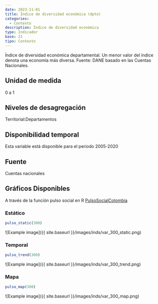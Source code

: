 ```yaml
---
date: 2023-11-01
title: Índice de diversidad económica (dpto)
categories:
  - Contexto
description: Índice de diversidad económica
type: Indicador
base: 21
tipo: Contexto
--- 
```


Índice de diversidad económica departamental. Un menor valor del índice denota una economía más diversa.
Fuente: DANE basado en las Cuentas Nacionales.

## Unidad de medida
0 a 1

## Niveles de desagregación
Territorial:Departamentos

## Disponibilidad temporal
Esta variable está disponible para el periodo 2005-2020

## Fuente
Cuentas nacionales

## Gráficos Disponibles

A través de la función pulso social en R [PulsoSocialColombia](https://github.com/pulsosocialcolombia/PulsoSocialColombia)

### Estático

``` R
pulso_static(300)
```

![Example image]({{ site.baseurl }}/images/inds/var_300_static.png)

### Temporal

``` R
pulso_trend(300)
```

![Example image]({{ site.baseurl }}/images/inds/var_300_trend.png)

### Mapa

``` R
pulso_map(300)
```

![Example image]({{ site.baseurl }}/images/inds/var_300_map.png)